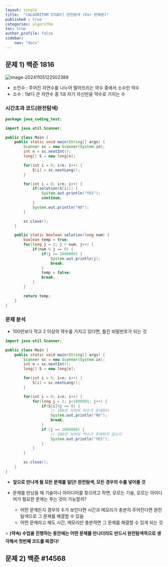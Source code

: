 ```yaml
---
layout: single
title:  "[ALGORITHM STUDY] 완전탐색 (For 반복문)"
published : true
categories: algorithm
toc: true
author_profile: false
sidebar:
    nav: "docs"
---
```


## 문제 1) 백준 1816

![image-20241105122502389]({{site.url}}/images/2024-11-05-algorithm(6)/image-20241105122502389.png)

- 소인수 : 주어진 자연수를 나누어 떨어뜨리는 약수 중에서 소수인 약수
- 소수 : 1보다 큰 자연수 중 1과 자기 자신만을 약수로 가지는 수

### 시간초과 코드(완전탐색)

```java
package java_coding_test;

import java.util.Scanner;

public class Main {
    public static void main(String[] args) {
        Scanner sc = new Scanner(System.in);
        int n = sc.nextInt();
        long[] S = new long[n];

        for(int i = 0; i<n; i++) {
            S[i] = sc.nextLong();
        }

        for(int i = 0; i<n; i++) {
            if(solution(S[i])) {
                System.out.println("YES");
                continue;
            }
            System.out.println("NO");
        }

        sc.close();
    }

    public static boolean solution(long num) {
        boolean temp = true;
        for(long j = 2; j < num; j++) {
            if(num % j == 0) {
                if(j >= 1000000) {
                    System.out.println(j);
                    break;
                }
                temp = false;
                break;
            }
        }

        return temp;
    }
}
```

### 문제 분석

- 100만보다 작고 2 이상의 약수를 가지고 있다면, 틀린 비밀번호가 되는 것

```java
import java.util.Scanner;

public class Main {
    public static void main(String[] args) {
        Scanner sc = new Scanner(System.in);
        int n = sc.nextInt();
        long[] S = new long[n];

        for(int i = 0; i<n; i++) {
            S[i] = sc.nextLong();
        }

        for(int i = 0; i<n; i++) {
            for(long j = 2; j<1000001; j++) {
                if(S[i]%j == 0) {
                    // 100만 이하의 약수가 존재한다
                    System.out.println("NO");
                    break;
                }
                if (j == 1000000) {
                    // 100만 이하의 약수가 존재하지 않는다
                    System.out.println("YES");
                }
            }
        }  

        sc.close();
    }
}
```

- **앞으로 만나게 될 모든 문제를 일단! 완전탐색, 모든 경우의 수를 넣어줄 것**

- 문제를 만났을 때 기술이나 아이디어를 찾으려고 하면, 모르는 기술, 모르는 아이디어가 필요한 문제는 푸는 것이 가능할까?
  - 어떤 문제든지 경우의 수가 보인다면 시간과 메모리가 충분히 주어진다면 완전 탐색으로 그 문제를 해결할 수 있음
  - 어떤 문제라고 해도 시간, 메모리만 충분하면 그 문제를 해결할 수 있게 되는 것

:star: **(약속) 수업을 진행하는 동안에는 어떤 문제를 만나더라도 반드시 완전탐색적으로 생각해서 첫번째 코드를 짜겠다!**

## 문제 2) 백준 #14568

